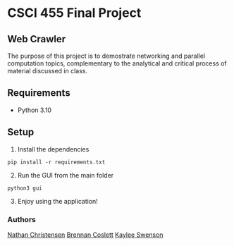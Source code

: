 # CSCI 455 Final Project
## Web Crawler
The purpose of this project is to demostrate networking and parallel computation topics, complementary to the analytical and critical process of material discussed in class.
## Requirements

- Python 3.10 

## Setup
1. Install the dependencies
```
pip install -r requirements.txt
```

2. Run the GUI from the main folder
```
python3 gui
```

3. Enjoy using the application!


### Authors
[Nathan Christensen](https://github.com/naterbots)
[Brennan Coslett](https://github.com/brennancoslett)
[Kaylee Swenson](https://github.com/kswen22)